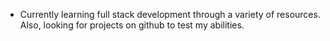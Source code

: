 - Currently learning full stack development through a variety of resources. Also, looking for projects on github to test my abilities.
